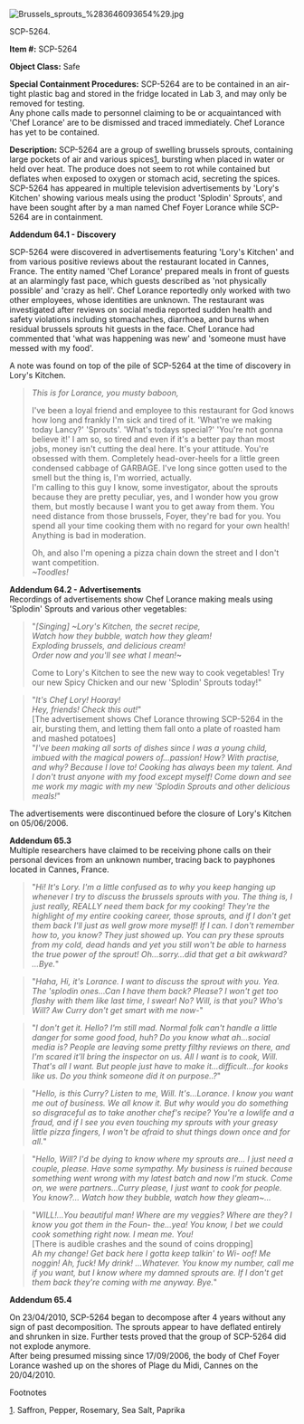 ![Brussels_sprouts_%283646093654%29.jpg](https://upload.wikimedia.org/wikipedia/commons/4/43/Brussels_sprouts_%283646093654%29.jpg)

SCP-5264.

**Item #:** SCP-5264

**Object Class:** Safe

**Special Containment Procedures:** SCP-5264 are to be contained in an air-tight plastic bag and stored in the fridge located in Lab 3, and may only be removed for testing.  
Any phone calls made to personnel claiming to be or acquaintanced with 'Chef Lorance' are to be dismissed and traced immediately. Chef Lorance has yet to be contained.

**Description:** SCP-5264 are a group of swelling brussels sprouts, containing large pockets of air and various spices[1](javascript:;), bursting when placed in water or held over heat. The produce does not seem to rot while contained but deflates when exposed to oxygen or stomach acid, secreting the spices. SCP-5264 has appeared in multiple television advertisements by 'Lory's Kitchen' showing various meals using the product 'Splodin' Sprouts', and have been sought after by a man named Chef Foyer Lorance while SCP-5264 are in containment.

**Addendum 64.1 - Discovery**

SCP-5264 were discovered in advertisements featuring 'Lory's Kitchen' and from various positive reviews about the restaurant located in Cannes, France. The entity named 'Chef Lorance' prepared meals in front of guests at an alarmingly fast pace, which guests described as 'not physically possible' and 'crazy as hell'. Chef Lorance reportedly only worked with two other employees, whose identities are unknown. The restaurant was investigated after reviews on social media reported sudden health and safety violations including stomachaches, diarrhoea, and burns when residual brussels sprouts hit guests in the face. Chef Lorance had commented that 'what was happening was new' and 'someone must have messed with my food'.

A note was found on top of the pile of SCP-5264 at the time of discovery in Lory's Kitchen.

> _This is for Lorance, you musty baboon,_
> 
> I've been a loyal friend and employee to this restaurant for God knows how long and frankly I'm sick and tired of it. 'What're we making today Lancy?' 'Sprouts'. 'What's todays special?' 'You're not gonna believe it!' I am so, so tired and even if it's a better pay than most jobs, money isn't cutting the deal here. It's your attitude. You're obsessed with them. Completely head-over-heels for a little green condensed cabbage of GARBAGE. I've long since gotten used to the smell but the thing is, I'm worried, actually.  
> I'm calling to this guy I know, some investigator, about the sprouts because they are pretty peculiar, yes, and I wonder how you grow them, but mostly because I want you to get away from them. You need distance from those brussels, Foyer, they're bad for you. You spend all your time cooking them with no regard for your own health! Anything is bad in moderation.
> 
> Oh, and also I'm opening a pizza chain down the street and I don't want competition.  
> _~Toodles!_

**Addendum 64.2 - Advertisements**  
Recordings of advertisements show Chef Lorance making meals using 'Splodin' Sprouts and various other vegetables:

> "_\[Singing\] ~Lory's Kitchen, the secret recipe,  
> Watch how they bubble, watch how they gleam!  
> Exploding brussels, and delicious cream!  
> Order now and you'll see what I mean!~_
> 
> Come to Lory's Kitchen to see the new way to cook vegetables! Try our new Spicy Chicken and our new 'Splodin' Sprouts today!"

> "_It's Chef Lory! Hooray!  
> Hey, friends! Check this out!_"  
> \[The advertisement shows Chef Lorance throwing SCP-5264 in the air, bursting them, and letting them fall onto a plate of roasted ham and mashed potatoes\]  
> "_I've been making all sorts of dishes since I was a young child, imbued with the magical powers of…passion! How? With practise, and why? Because I love to! Cooking has always been my talent. And I don't trust anyone with my food except myself! Come down and see me work my magic with my new 'Splodin Sprouts and other delicious meals!_"

The advertisements were discontinued before the closure of Lory's Kitchen on 05/06/2006.

**Addendum 65.3**  
Multiple researchers have claimed to be receiving phone calls on their personal devices from an unknown number, tracing back to payphones located in Cannes, France.

> "_Hi! It's Lory. I'm a little confused as to why you keep hanging up whenever I try to discuss the brussels sprouts with you. The thing is, I just really, REALLY need them back for my cooking! They're the highlight of my entire cooking career, those sprouts, and if I don't get them back I'll just as well grow more myself! If I can. I don't remember how to, you know? They just showed up. You can pry these sprouts from my cold, dead hands and yet you still won't be able to harness the true power of the sprout! Oh…sorry…did that get a bit awkward? …Bye._"

> "_Haha, Hi, it's Lorance. I want to discuss the sprout with you. Yea. The 'splodin ones…Can I have them back? Please? I won't get too flashy with them like last time, I swear! No? Will, is that you? Who's Will? Aw Curry don't get smart with me now-_"

> "_I don't get it. Hello? I'm still mad. Normal folk can't handle a little danger for some good food, huh? Do you know what ah…social media is? People are leaving some pretty filthy reviews on there, and I'm scared it'll bring the inspector on us. All I want is to cook, Will. That's all I want. But people just have to make it…difficult…for kooks like us. Do you think someone did it on purpose..?_"

> "_Hello, is this Curry? Listen to me, Will. It's…Lorance. I know you want me out of business. We all know it. But why would you do something so disgraceful as to take another chef's recipe? You're a lowlife and a fraud, and if I see you even touching my sprouts with your greasy little pizza fingers, I won't be afraid to shut things down once and for all._"

> "_Hello, Will? I'd be dying to know where my sprouts are… I just need a couple, please. Have some sympathy. My business is ruined because something went wrong with my latest batch and now I'm stuck. Come on, we were partners…Curry please, I just want to cook for people. You know?… Watch how they bubble, watch how they gleam~…_

> "_WILL!…You beautiful man! Where are my veggies? Where are they? I know you got them in the Foun- the…yea! You know, I bet we could cook something right now. I mean me. You!_  
> \[There is audible crashes and the sound of coins dropping\]  
> _Ah my change! Get back here I gotta keep talkin' to Wi- oof! Me noggin! Ah, fuck! My drink! …Whatever. You know my number, call me if you want, but I know where my damned sprouts are. If I don't get them back they're coming with me anyway. Bye._"

**Addendum 65.4**

On 23/04/2010, SCP-5264 began to decompose after 4 years without any sign of past decomposition. The sprouts appear to have deflated entirely and shrunken in size. Further tests proved that the group of SCP-5264 did not explode anymore.  
After being presumed missing since 17/09/2006, the body of Chef Foyer Lorance washed up on the shores of Plage du Midi, Cannes on the 20/04/2010.

Footnotes

[1](javascript:;). Saffron, Pepper, Rosemary, Sea Salt, Paprika